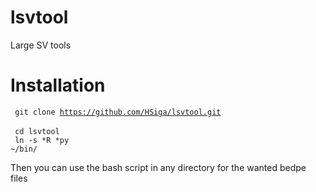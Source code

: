 # lsvtool
Large SV tools

# Installation
<code> git clone https://github.com/HSiga/lsvtool.git </code> <br />
<code> cd lsvtool   </code> <br /> 
<code> ln -s *R *py ~/bin/ </code> <br />

Then you can use the bash script in any directory for the wanted bedpe files
